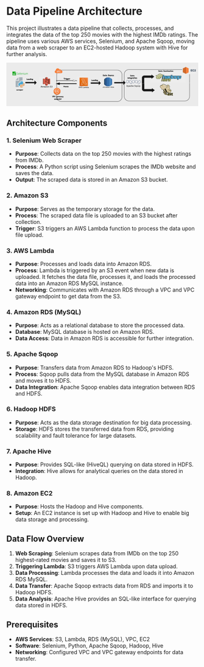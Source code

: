 # Data Pipeline Architecture

This project illustrates a data pipeline that collects, processes, and integrates the data of the top 250 movies with the highest IMDb ratings. The pipeline uses various AWS services, Selenium, and Apache Sqoop, moving data from a web scraper to an EC2-hosted Hadoop system with Hive for further analysis.

![Architecture Diagram](Imgs/Archi.png)

## Architecture Components

### 1. **Selenium Web Scraper**
   - **Purpose**: Collects data on the top 250 movies with the highest ratings from IMDb.
   - **Process**: A Python script using Selenium scrapes the IMDb website and saves the data.
   - **Output**: The scraped data is stored in an Amazon S3 bucket.

### 2. **Amazon S3**
   - **Purpose**: Serves as the temporary storage for the data.
   - **Process**: The scraped data file is uploaded to an S3 bucket after collection.
   - **Trigger**: S3 triggers an AWS Lambda function to process the data upon file upload.

### 3. **AWS Lambda**
   - **Purpose**: Processes and loads data into Amazon RDS.
   - **Process**: Lambda is triggered by an S3 event when new data is uploaded. It fetches the data file, processes it, and loads the processed data into an Amazon RDS MySQL instance.
   - **Networking**: Communicates with Amazon RDS through a VPC and VPC gateway endpoint to get data from the S3.

### 4. **Amazon RDS (MySQL)**
   - **Purpose**: Acts as a relational database to store the processed data.
   - **Database**: MySQL database is hosted on Amazon RDS.
   - **Data Access**: Data in Amazon RDS is accessible for further integration.

### 5. **Apache Sqoop**
   - **Purpose**: Transfers data from Amazon RDS to Hadoop's HDFS.
   - **Process**: Sqoop pulls data from the MySQL database in Amazon RDS and moves it to HDFS.
   - **Data Integration**: Apache Sqoop enables data integration between RDS and HDFS.

### 6. **Hadoop HDFS**
   - **Purpose**: Acts as the data storage destination for big data processing.
   - **Storage**: HDFS stores the transferred data from RDS, providing scalability and fault tolerance for large datasets.

### 7. **Apache Hive**
   - **Purpose**: Provides SQL-like (HiveQL) querying on data stored in HDFS.
   - **Integration**: Hive allows for analytical queries on the data stored in Hadoop.

### 8. **Amazon EC2**
   - **Purpose**: Hosts the Hadoop and Hive components.
   - **Setup**: An EC2 instance is set up with Hadoop and Hive to enable big data storage and processing.

## Data Flow Overview

1. **Web Scraping**: Selenium scrapes data from IMDb on the top 250 highest-rated movies and saves it to S3.
2. **Triggering Lambda**: S3 triggers AWS Lambda upon data upload.
3. **Data Processing**: Lambda processes the data and loads it into Amazon RDS MySQL.
4. **Data Transfer**: Apache Sqoop extracts data from RDS and imports it to Hadoop HDFS.
5. **Data Analysis**: Apache Hive provides an SQL-like interface for querying data stored in HDFS.

## Prerequisites

- **AWS Services**: S3, Lambda, RDS (MySQL), VPC, EC2
- **Software**: Selenium, Python, Apache Sqoop, Hadoop, Hive
- **Networking**: Configured VPC and VPC gateway endpoints for data transfer.
